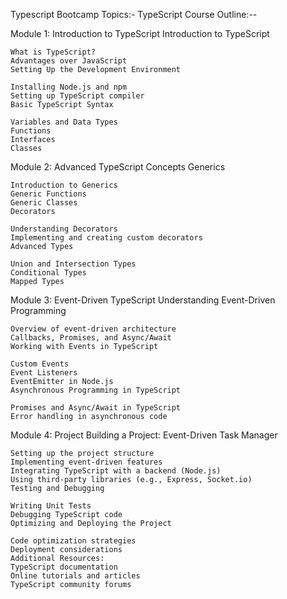 Typescript Bootcamp
Topics:-
TypeScript Course Outline:--

Module 1: Introduction to TypeScript
    Introduction to TypeScript

    What is TypeScript?
    Advantages over JavaScript
    Setting Up the Development Environment

    Installing Node.js and npm
    Setting up TypeScript compiler
    Basic TypeScript Syntax

    Variables and Data Types
    Functions
    Interfaces
    Classes

Module 2: Advanced TypeScript Concepts
    Generics

    Introduction to Generics
    Generic Functions
    Generic Classes
    Decorators

    Understanding Decorators
    Implementing and creating custom decorators
    Advanced Types

    Union and Intersection Types
    Conditional Types
    Mapped Types

Module 3: Event-Driven TypeScript
    Understanding Event-Driven Programming

    Overview of event-driven architecture
    Callbacks, Promises, and Async/Await
    Working with Events in TypeScript

    Custom Events
    Event Listeners
    EventEmitter in Node.js
    Asynchronous Programming in TypeScript

    Promises and Async/Await in TypeScript
    Error handling in asynchronous code

Module 4: Project
    Building a Project: Event-Driven Task Manager

    Setting up the project structure
    Implementing event-driven features
    Integrating TypeScript with a backend (Node.js)
    Using third-party libraries (e.g., Express, Socket.io)
    Testing and Debugging

    Writing Unit Tests
    Debugging TypeScript code
    Optimizing and Deploying the Project

    Code optimization strategies
    Deployment considerations
    Additional Resources:
    TypeScript documentation
    Online tutorials and articles
    TypeScript community forums